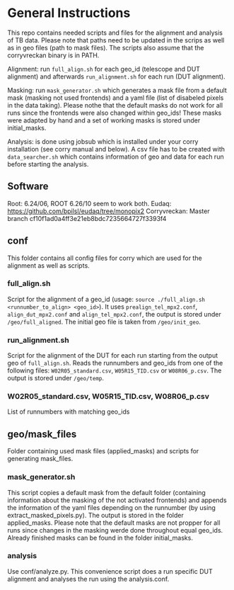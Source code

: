 # General Instructions

This repo contains needed scripts and files for the alignment and analysis of TB data. Please note that paths need to be updated in the scrips as well as in geo files (path to mask files). The scripts also assume that the corryvreckan binary is in PATH. 

Alignment: run `full_align.sh` for each geo_id (telescope and DUT alignment) and afterwards `run_alignment.sh` for each run (DUT alignment).

Masking: run `mask_generator.sh` which generates a mask file from a default mask (masking not used frontends) and a yaml file (list of disabeled pixels in the data taking). Please nothe that the default masks do not work for all runs since the frontends were also changed within geo_ids! These masks were adapted by hand and a set of working masks is stored under initial_masks.

Analysis: is done using jobsub which is installed under your corry installation (see corry manual and below). A csv file has to be created with `data_searcher.sh` which contains information of geo and data for each run before starting the analysis.
## Software

Root: 6.24/06, ROOT 6.26/10 seem to work both.
Eudaq: https://github.com/bpilsl/eudaq/tree/monopix2
Corryvreckan: Master branch cf10f1ad0a4ff3e21eb8bdc7235664727f3393f4


## conf

This folder contains all config files for corry which are used for the alignment as well as scripts.

### full_align.sh

Script for the alignment of a geo_id (usage: `source ./full_align.sh <runnumber_to_align> <geo_id>`).
It uses `prealign_tel_mpx2.conf`, `align_dut_mpx2.conf` and `align_tel_mpx2.conf`, the output is stored under `/geo/full_aligned`. The initial geo file is taken from `/geo/init_geo`.

### run_alignment.sh

Script for the alignment of the DUT for each run starting from the output geo of `full_align.sh`. Reads the runnumbers and geo_ids from one of the following files: `W02R05_standard.csv`, `W05R15_TID.csv` or `W08R06_p.csv`. The output is stored under `/geo/temp`.

### W02R05_standard.csv, W05R15_TID.csv, W08R06_p.csv

List of runnumbers with matching geo_ids

## geo/mask_files

Folder containing used mask files (applied_masks) and scripts for generating mask_files.

### mask_generator.sh

This script copies a default mask from the default folder (containing information about the masking of the not activated frontends) and appends the information of the yaml files depending on the runnumber (by using extract_masked_pixels.py). The output is stored in the folder applied_masks. Please note that the default masks are not propper for all runs since changes in the masking werde done throughout equal geo_ids. Already finished masks can be found in the folder initial_masks.

### analysis

Use conf/analyze.py. This convenience script does a run specific DUT alignment and analyses the run using the analysis.conf. 
